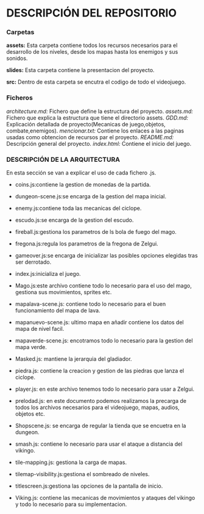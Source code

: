 # DESCRIPCIÓN DEL REPOSITORIO
### Carpetas
  **assets:** Esta carpeta contiene todos los recursos necesarios para el desarrollo de los niveles, desde los mapas hasta los enemigos y sus sonidos.
  
  **slides:** Esta carpeta contiene la presentacion del proyecto.
  
  **src:** Dentro de esta carpeta se encutra el codigo de todo el videojuego.

### Ficheros
 _architecture.md:_ Fichero que define la estructura del proyecto. 
 _assets.md:_ Fichero que explica la estructura que tiene el directorio assets.
_GDD.md:_ Explicación detallada de proyecto(Mecanicas de juego,objetos, combate,enemigos).
 _mencionar.txt:_ Contiene los enlaces a las paginas usadas como obtencion de recursos par el proyecto.
 _README.md:_ Descripción general del proyecto.
 _index.html:_ Contiene el inicio del juego.
### DESCRIPCIÓN DE LA ARQUITECTURA

En esta sección se van a explicar el uso de cada fichero .js.
+ coins.js:contiene la gestion de monedas de la partida.

+ dungeon-scene.js:se encarga de la gestion del mapa inicial.

+ enemy.js:contiene toda las mecanicas del ciclope.

+ escudo.js:se encarga de la gestion del escudo.

+ fireball.js:gestiona los parametros de ls bola de fuego del mago.

+ fregona.js:regula los parametros de la fregona de Zelgui.

+ gameover.js:se encarga de inicializar las posibles opciones elegidas tras ser derrotado.

+ index.js:inicializa el juego.

+ Mago.js:este archivo contiene todo lo necesario para el uso del mago, gestiona sus movimientos, sprites etc.

+ mapalava-scene.js: contiene todo lo necesario para el buen funcionamiento del mapa de lava.

+ mapanuevo-scene.js: ultimo mapa en añadir contiene los datos del mapa de nivel facil.

+ mapaverde-scene.js: encotramos todo lo necesario para la gestion del mapa verde.

+ Masked.js: mantiene la jerarquia del gladiador.

+ piedra.js: contiene la creacion y gestion de las piedras que lanza el ciclope.

+ player.js: en este archivo tenemos todo lo necesario para usar a Zelgui.

+ prelodad.js: en este documento podemos realizamos la precarga de todos los archivos necesarios para el videojuego, mapas, audios, objetos etc.

+ Shopscene.js: se encarga de regular la tienda que se encuetra en la dungeon.

+ smash.js: contiene lo necesario para usar el ataque a distancia del vikingo.

+ tile-mapping.js: gestiona la carga de mapas.

+ tilemap-visibility.js:gestiona el sombreado de niveles.

+ titlescreen.js:gestiona las opciones de la pantalla de inicio.

+ Viking.js: contiene las mecanicas de movimientos y ataques del vikingo y todo lo necesario para su implementacion.

      

